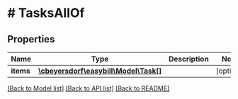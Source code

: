 # # TasksAllOf

## Properties

Name | Type | Description | Notes
------------ | ------------- | ------------- | -------------
**items** | [**\cbeyersdorf\easybill\Model\Task[]**](Task.md) |  | [optional]

[[Back to Model list]](../../README.md#models) [[Back to API list]](../../README.md#endpoints) [[Back to README]](../../README.md)
